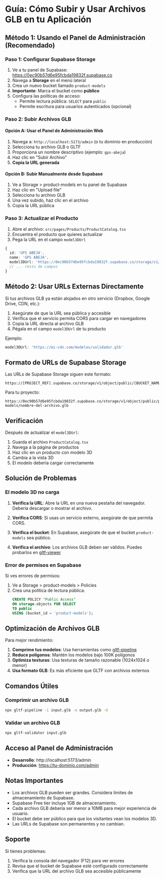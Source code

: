 # Guía: Cómo Subir y Usar Archivos GLB en tu Aplicación

## Método 1: Usando el Panel de Administración (Recomendado)

### Paso 1: Configurar Supabase Storage

1. Ve a tu panel de Supabase: https://0ec90b57d6e95fcbda19832f.supabase.co
2. Navega a **Storage** en el menú lateral
3. Crea un nuevo bucket llamado `product-models`
4. **Importante**: Marca el bucket como **público**
5. Configura las políticas de acceso:
   - Permite lectura pública: `SELECT` para `public`
   - Permite escritura para usuarios autenticados (opcional)

### Paso 2: Subir Archivos GLB

#### Opción A: Usar el Panel de Administración Web

1. Navega a: `http://localhost:5173/admin` (o tu dominio en producción)
2. Selecciona tu archivo GLB o GLTF
3. Proporciona un nombre descriptivo (ejemplo: `gps-abeja`)
4. Haz clic en "Subir Archivo"
5. **Copia la URL generada**

#### Opción B: Subir Manualmente desde Supabase

1. Ve a Storage > product-models en tu panel de Supabase
2. Haz clic en "Upload file"
3. Selecciona tu archivo GLB
4. Una vez subido, haz clic en el archivo
5. Copia la URL pública

### Paso 3: Actualizar el Producto

1. Abre el archivo: `src/pages/Products/ProductCatalog.tsx`
2. Encuentra el producto que quieres actualizar
3. Pega la URL en el campo `model3DUrl`

```typescript
{
  id: 'GPS ABEJA',
  name: 'GPS ABEJA',
  model3DUrl: 'https://0ec90b57d6e95fcbda19832f.supabase.co/storage/v1/object/public/product-models/gps-abeja.glb',
  // ... resto de campos
}
```

## Método 2: Usar URLs Externas Directamente

Si tus archivos GLB ya están alojados en otro servicio (Dropbox, Google Drive, CDN, etc.):

1. Asegúrate de que la URL sea pública y accesible
2. Verifica que el servicio permita CORS para cargar en navegadores
3. Copia la URL directa al archivo GLB
4. Pégala en el campo `model3DUrl` de tu producto

Ejemplo:
```typescript
model3DUrl: 'https://mi-cdn.com/modelos/validador.glb'
```

## Formato de URLs de Supabase Storage

Las URLs de Supabase Storage siguen este formato:

```
https://[PROJECT_REF].supabase.co/storage/v1/object/public/[BUCKET_NAME]/[FILE_NAME]
```

Para tu proyecto:
```
https://0ec90b57d6e95fcbda19832f.supabase.co/storage/v1/object/public/product-models/nombre-del-archivo.glb
```

## Verificación

Después de actualizar el `model3DUrl`:

1. Guarda el archivo `ProductCatalog.tsx`
2. Navega a la página de productos
3. Haz clic en un producto con modelo 3D
4. Cambia a la vista 3D
5. El modelo debería cargar correctamente

## Solución de Problemas

### El modelo 3D no carga

1. **Verifica la URL**: Abre la URL en una nueva pestaña del navegador. Debería descargar o mostrar el archivo.

2. **Verifica CORS**: Si usas un servicio externo, asegúrate de que permita CORS.

3. **Verifica el bucket**: En Supabase, asegúrate de que el bucket `product-models` sea público.

4. **Verifica el archivo**: Los archivos GLB deben ser válidos. Puedes probarlos en [gltf-viewer](https://gltf-viewer.donmccurdy.com/)

### Error de permisos en Supabase

Si ves errores de permisos:

1. Ve a Storage > product-models > Policies
2. Crea una política de lectura pública:
   ```sql
   CREATE POLICY "Public Access"
   ON storage.objects FOR SELECT
   TO public
   USING (bucket_id = 'product-models');
   ```

## Optimización de Archivos GLB

Para mejor rendimiento:

1. **Comprime tus modelos**: Usa herramientas como [gltf-pipeline](https://github.com/CesiumGS/gltf-pipeline)
2. **Reduce polígonos**: Mantén los modelos bajo 100K polígonos
3. **Optimiza texturas**: Usa texturas de tamaño razonable (1024x1024 o menor)
4. **Usa formato GLB**: Es más eficiente que GLTF con archivos externos

## Comandos Útiles

### Comprimir un archivo GLB
```bash
npx gltf-pipeline -i input.glb -o output.glb -d
```

### Validar un archivo GLB
```bash
npx gltf-validator input.glb
```

## Acceso al Panel de Administración

- **Desarrollo**: http://localhost:5173/admin
- **Producción**: https://tu-dominio.com/admin

## Notas Importantes

- Los archivos GLB pueden ser grandes. Considera límites de almacenamiento de Supabase.
- Supabase Free tier incluye 1GB de almacenamiento.
- Cada archivo GLB debería ser menor a 10MB para mejor experiencia de usuario.
- El bucket debe ser público para que los visitantes vean los modelos 3D.
- Las URLs de Supabase son permanentes y no cambian.

## Soporte

Si tienes problemas:
1. Verifica la consola del navegador (F12) para ver errores
2. Revisa que el bucket de Supabase esté configurado correctamente
3. Verifica que la URL del archivo GLB sea accesible públicamente
